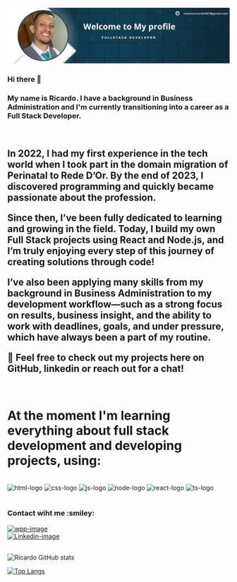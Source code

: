 ![atlz-git-hub](https://raw.githubusercontent.com/Ricardocrvg19/ricardocrvg19/ff76443356ccb963d5081080e907ee57a48c59df/git-atlz-profile.jpeg)


### Hi there 👋
<h3>
  My name is Ricardo. I have a background in Business Administration and I'm currently transitioning into a career as a Full Stack Developer.
</h3>
<br>
<h2>
In 2022, I had my first experience in the tech world when I took part in the domain migration of Perinatal to Rede D’Or. By the end of 2023, I discovered programming and quickly became passionate about the profession.

Since then, I’ve been fully dedicated to learning and growing in the field. Today, I build my own Full Stack projects using React and Node.js, and I’m truly enjoying every step of this journey of creating solutions through code!

I’ve also been applying many skills from my background in Business Administration to my development workflow—such as a strong focus on results, business insight, and the ability to work with deadlines, goals, and under pressure, which have always been a part of my routine.

🚀 Feel free to check out my projects here on GitHub, linkedin or reach out for a chat!

</h2>
<br>
<h1> At the moment I'm learning everything about full stack development and developing projects, using:
  </h1>
<br>
   <img src="https://img.shields.io/badge/HTML5-E34F26?style=for-the-badge&logo=html5&logoColor=white" alt="html-logo">
   <img src="https://img.shields.io/badge/CSS-239120?&style=for-the-badge&logo=css3&logoColor=white" alt="css-logo">
   <img src="https://img.shields.io/badge/JavaScript-F7DF1E?style=for-the-badge&logo=javascript&logoColor=black" alt="js-logo">
   <img src="https://img.shields.io/badge/Node.js-43853D?style=for-the-badge&logo=node.js&logoColor=white" alt="node-logo">
   <img src="https://img.shields.io/badge/React-20232A?style=for-the-badge&logo=react&logoColor=61DAFB" alt="react-logo">
   <img src="https://img.shields.io/badge/TypeScript-007ACC?style=for-the-badge&logo=typescript&logoColor=white" alt="ts-logo">
   <br>
   <br>
<h3>Contact wiht me :smiley:</h3>
<a href=https://web.whatsapp.com/> <img src="https://img.shields.io/badge/WhatsApp-25D366?style=for-the-badge&logo=whatsapp&logoColor=white" alt="wpp-image"> </a>
<br>
<a href=https://www.linkedin.com/in/ricardo-martins-r2730/> <img src="https://img.shields.io/badge/LinkedIn-0077B5?style=for-the-badge&logo=linkedin&logoColor=white" alt="Linkedin-image"> </a>
<br>
<br>

![Ricardo GitHub stats](https://github-readme-stats.vercel.app/api?username=ricardocrvg19&show_icons=true&hide=contribs,prs&cache_seconds=86400&theme=radical)

[![Top Langs](https://github-readme-stats.vercel.app/api/top-langs/?username=ricardocrvg19&layout=donut)](https://github.com/ricardocrvg19/github-readme-stats)




  

